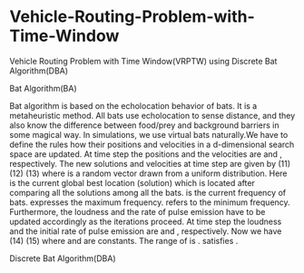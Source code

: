 # Vehicle-Routing-Problem-with-Time-Window
Vehicle Routing Problem with Time Window(VRPTW) using Discrete Bat Algorithm(DBA)

Bat Algorithm(BA)

Bat algorithm is based on the echolocation behavior of bats. It is a metaheuristic method. All bats use echolocation to sense distance, and they also know the difference between food/prey and background barriers in some magical way. In simulations, we use virtual bats naturally.We have to define the rules how their positions   and velocities   in a d-dimensional search space are updated. At time step   the positions and the velocities are   and  , respectively. The new solutions   and velocities   at time step   are given by
                 (11)
                    (12)
                          (13)
where   is a random vector drawn from a uniform distribution. Here   is the current global best location (solution) which is located after comparing all the solutions among all the bats.   is the current frequency of bats.   expresses the maximum frequency.   refers to the minimum frequency.
Furthermore, the loudness   and the rate   of pulse emission have to be updated accordingly as the iterations proceed. At time step   the loudness and the initial rate of pulse emission are   and  , respectively. Now we have
                            (14)
                    (15)
where   and   are constants. The range of   is  .   satisfies  .
 

Discrete Bat Algorithm(DBA)
